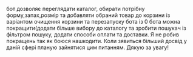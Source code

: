 бот дозволяє переглядати каталог, обирати потрібну форму,запах,розмір та добавляти обраний товар до корзини із варіантом очищення корзини та перезапуску бота із 0
бота можна покращити(додати більше вибору до каталогу та зробити пошукач із фільтром пошуку, додати способи оплати та доставки. Я не робив покращень так як боюся нашкодити. Коли зявиться більший досвід у даній сфері планую зайнятися цим питанням.
Дякую за увагу!
